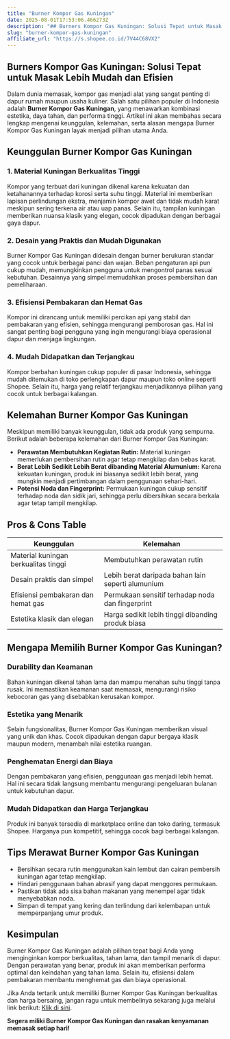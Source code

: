 ```yaml
---
title: "Burner Kompor Gas Kuningan"
date: 2025-08-01T17:53:06.466273Z
description: "## Burners Kompor Gas Kuningan: Solusi Tepat untuk Masak Lebih Mudah dan Efisien..."
slug: "burner-kompor-gas-kuningan"
affiliate_url: "https://s.shopee.co.id/7V44C68VX2"
---
```

## Burners Kompor Gas Kuningan: Solusi Tepat untuk Masak Lebih Mudah dan Efisien

Dalam dunia memasak, kompor gas menjadi alat yang sangat penting di dapur rumah maupun usaha kuliner. Salah satu pilihan populer di Indonesia adalah **Burner Kompor Gas Kuningan**, yang menawarkan kombinasi estetika, daya tahan, dan performa tinggi. Artikel ini akan membahas secara lengkap mengenai keunggulan, kelemahan, serta alasan mengapa Burner Kompor Gas Kuningan layak menjadi pilihan utama Anda.

## Keunggulan Burner Kompor Gas Kuningan

### 1. Material Kuningan Berkualitas Tinggi

Kompor yang terbuat dari kuningan dikenal karena kekuatan dan ketahanannya terhadap korosi serta suhu tinggi. Material ini memberikan lapisan perlindungan ekstra, menjamin kompor awet dan tidak mudah karat meskipun sering terkena air atau uap panas. Selain itu, tampilan kuningan memberikan nuansa klasik yang elegan, cocok dipadukan dengan berbagai gaya dapur.

### 2. Desain yang Praktis dan Mudah Digunakan

Burner Kompor Gas Kuningan didesain dengan burner berukuran standar yang cocok untuk berbagai panci dan wajan. Beban pengaturan api pun cukup mudah, memungkinkan pengguna untuk mengontrol panas sesuai kebutuhan. Desainnya yang simpel memudahkan proses pembersihan dan pemeliharaan.

### 3. Efisiensi Pembakaran dan Hemat Gas

Kompor ini dirancang untuk memiliki percikan api yang stabil dan pembakaran yang efisien, sehingga mengurangi pemborosan gas. Hal ini sangat penting bagi pengguna yang ingin mengurangi biaya operasional dapur dan menjaga lingkungan.

### 4. Mudah Didapatkan dan Terjangkau

Kompor berbahan kuningan cukup populer di pasar Indonesia, sehingga mudah ditemukan di toko perlengkapan dapur maupun toko online seperti Shopee. Selain itu, harga yang relatif terjangkau menjadikannya pilihan yang cocok untuk berbagai kalangan.

## Kelemahan Burner Kompor Gas Kuningan

Meskipun memiliki banyak keunggulan, tidak ada produk yang sempurna. Berikut adalah beberapa kelemahan dari Burner Kompor Gas Kuningan:

- **Perawatan Membutuhkan Kegiatan Rutin:** Material kuningan memerlukan pembersihan rutin agar tetap mengkilap dan bebas karat.
- **Berat Lebih Sedikit Lebih Berat dibanding Material Alumunium:** Karena kekuatan kuningan, produk ini biasanya sedikit lebih berat, yang mungkin menjadi pertimbangan dalam penggunaan sehari-hari.
- **Potensi Noda dan Fingerprint:** Permukaan kuningan cukup sensitif terhadap noda dan sidik jari, sehingga perlu dibersihkan secara berkala agar tetap tampil mengkilap.

## Pros & Cons Table

| Keunggulan                              | Kelemahan                                   |
|-----------------------------------------|--------------------------------------------|
| Material kuningan berkualitas tinggi   | Membutuhkan perawatan rutin              |
| Desain praktis dan simpel             | Lebih berat daripada bahan lain seperti alumunium |
| Efisiensi pembakaran dan hemat gas    | Permukaan sensitif terhadap noda dan fingerprint |
| Estetika klasik dan elegan            | Harga sedikit lebih tinggi dibanding produk biasa |

## Mengapa Memilih Burner Kompor Gas Kuningan?

### Durability dan Keamanan
Bahan kuningan dikenal tahan lama dan mampu menahan suhu tinggi tanpa rusak. Ini memastikan keamanan saat memasak, mengurangi risiko kebocoran gas yang disebabkan kerusakan kompor.

### Estetika yang Menarik
Selain fungsionalitas, Burner Kompor Gas Kuningan memberikan visual yang unik dan khas. Cocok dipadukan dengan dapur bergaya klasik maupun modern, menambah nilai estetika ruangan.

### Penghematan Energi dan Biaya
Dengan pembakaran yang efisien, penggunaan gas menjadi lebih hemat. Hal ini secara tidak langsung membantu mengurangi pengeluaran bulanan untuk kebutuhan dapur.

### Mudah Didapatkan dan Harga Terjangkau
Produk ini banyak tersedia di marketplace online dan toko daring, termasuk Shopee. Harganya pun kompetitif, sehingga cocok bagi berbagai kalangan.

## Tips Merawat Burner Kompor Gas Kuningan

- Bersihkan secara rutin menggunakan kain lembut dan cairan pembersih kuningan agar tetap mengkilap.
- Hindari penggunaan bahan abrasif yang dapat menggores permukaan.
- Pastikan tidak ada sisa bahan makanan yang menempel agar tidak menyebabkan noda.
- Simpan di tempat yang kering dan terlindung dari kelembapan untuk memperpanjang umur produk.

## Kesimpulan

Burner Kompor Gas Kuningan adalah pilihan tepat bagi Anda yang menginginkan kompor berkualitas, tahan lama, dan tampil menarik di dapur. Dengan perawatan yang benar, produk ini akan memberikan performa optimal dan keindahan yang tahan lama. Selain itu, efisiensi dalam pembakaran membantu menghemat gas dan biaya operasional.

Jika Anda tertarik untuk memiliki Burner Kompor Gas Kuningan berkualitas dan harga bersaing, jangan ragu untuk membelinya sekarang juga melalui link berikut: [Klik di sini](https://s.shopee.co.id/7V44C68VX2).

**Segera miliki Burner Kompor Gas Kuningan dan rasakan kenyamanan memasak setiap hari!**